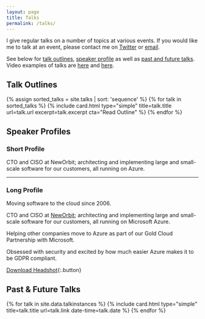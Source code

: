 ```yaml
---
layout: page
title: Talks
permalink: /talks/
---
```

I give regular talks on a number of topics at various events. If you would like me to talk at an event, please contact me on [Twitter](https://www.twitter.com/flytzen) or [email](mailto:flytzen@neworbit.co.uk).

See below for [talk outlines](#talk-outlines), [speaker profile](#speaker-profiles) as well as [past and future talks](#past--future-talks).  
Video examples of talks are [here](https://youtu.be/0y-Xqsrr_kA) and [here](https://youtu.be/4HeRqsIf-jA).

## Talk Outlines

{% assign sorted_talks = site.talks | sort: 'sequence' %}
{% for talk in sorted_talks %}
  {% include card.html type="simple" title=talk.title url=talk.url excerpt=talk.excerpt cta="Read Outline" %}
{% endfor %}

## Speaker Profiles

### Short Profile
CTO and CISO at NewOrbit; architecting and implementing large and small-scale software for our customers, all running on Azure.

***

### Long Profile
Moving software to the cloud since 2006.

CTO and CISO at [NewOrbit](https://www.neworbit.co.uk); architecting and implementing large and small-scale software for our customers, all running on Microsoft Azure.

Helping other companies move to Azure as part of our Gold Cloud Partnership with Microsoft.

Obsessed with security and excited by how much easier Azure makes it to be GDPR compliant.

[Download Headshot](/assets/franslytzenpicture.jpg){:.button}

## Past &amp; Future Talks
{% for talk in site.data.talkinstances %}
  {% include card.html type="simple" title=talk.title url=talk.link date-time=talk.date %}
{% endfor %}
